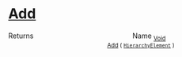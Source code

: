 # [Add](./HierarchyElement-100664012.md)



Returns<img width=200/>Name
<sub>[Void](https://docs.microsoft.com/en-us/dotnet/api/System.Void)</sub><img width=200/><sub>[Add](./HierarchyElement-100664012.md) ( [`HierarchyElement`](./../HierarchyElement.md) )</sub><br>


